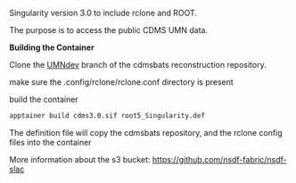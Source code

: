 Singularity version 3.0 to include rclone and ROOT.

The purpose is to access the public CDMS UMN data.


<b>Building the Container</b>

Clone the [UMNdev](https://gitlab.com/supercdms/Reconstruction/cdmsbats/-/tree/UMNdev?ref_type=heads) branch of the cdmsbats reconstruction repository.

make sure the .config/rclone/rclone.conf directory is present

build the container
```bash
apptainer build cdms3.0.sif root5_Singularity.def
```

The definition file will copy the cdmsbats repository, and the rclone config files into the container

More information about the s3 bucket: https://github.com/nsdf-fabric/nsdf-slac